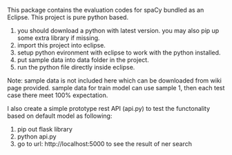 This package contains the evaluation codes for spaCy bundled as an
Eclipse.  This project is pure python based.
1. you should download a python with latest version. you may also pip up some extra library if missing.
2. import this project into eclipse.
3. setup python evironment with eclipse to work with the python installed.
4. put sample data into data folder in the project.
5. run the python file directly inside eclipse.


Note: sample data is not included here which can be downloaded from wiki page provided.
      sample data for train model can use sample 1, then each test case there meet 100% expectation.

I also create a simple prototype rest API (api.py) to test the functonality based on default model
as following:
1. pip out flask library
2. python api.py
3. go to url: http://localhost:5000 to see the result of ner search

